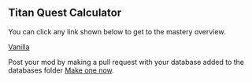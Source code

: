 ## Titan Quest Calculator

You can click any link shown below to get to the mastery overview.

[Vanilla](https://bytesquire.github.io/TitanQuestCalculator/mods/Vanilla.html)


Post your mod by making a pull request with your database added to the databases folder [Make one now](https://github.com/ByteSquire/TitanQuestCalculator/pulls).
